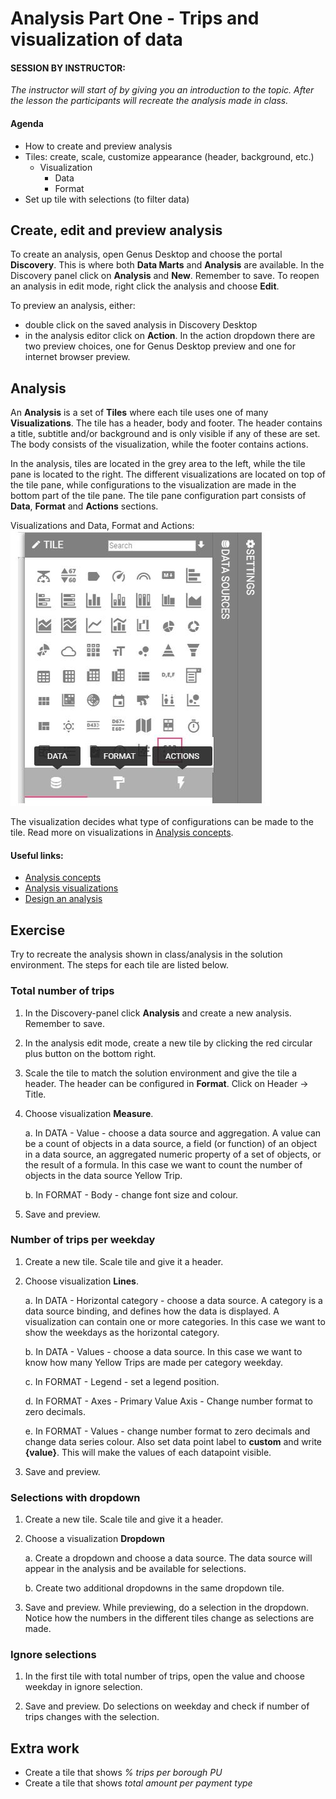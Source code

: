 
# Analysis Part One - Trips and visualization of data

#### SESSION BY INSTRUCTOR: 
_The instructor will start of by giving you an introduction to the topic. After the lesson the participants will recreate the analysis made in class._

#### Agenda 

- How to create and preview analysis
- Tiles: create, scale, customize appearance (header, background, etc.)
	- Visualization
		- Data
		- Format 
- Set up tile with selections (to filter data)

## Create, edit and preview analysis

To create an analysis, open Genus Desktop and choose the portal **Discovery**. This is where both **Data Marts** and **Analysis** are available. In the Discovery panel click on **Analysis** and **New**. Remember to save. To reopen an analysis in edit mode, right click the analysis and choose **Edit**.  

To preview an analysis, either: 

- double click on the saved analysis in Discovery Desktop
- in the analysis editor click on **Action**. In the action dropdown there are two preview choices, one for Genus Desktop preview and one for internet browser preview.   

## Analysis 

An **Analysis** is a set of **Tiles** where each tile uses one of many **Visualizations**. The tile has a header, body and footer. The header contains a title, subtitle and/or background and is only visible if any of these are set. The body consists of the visualization, while the footer contains actions.  

In the analysis, tiles are located in the grey area to the left, while the tile pane is located to the right. The different visualizations are located on top of the tile pane, while configurations to the visualization are made in the bottom part of the tile pane. The tile pane configuration part consists of **Data**, **Format** and **Actions** sections. 

Visualizations and Data, Format and Actions:   
![tile_pane.jpg](media/tile_pane.jpg) 

The visualization decides what type of configurations can be made to the tile. Read more on visualizations in [Analysis concepts](https://docs.genus.no/users/analyze-report-and-discover/analysis/concepts.html).  

#### Useful links:
- [Analysis concepts](https://docs.genus.no/users/analyze-report-and-discover/analysis/concepts.html) 
- [Analysis visualizations](https://docs.genus.no/users/analyze-report-and-discover/analysis/visualizations.html)
- [Design an analysis](https://docs.genus.no/users/analyze-report-and-discover/analysis/designer/index.html) 

## Exercise  
Try to recreate the analysis shown in class/analysis in the solution environment. The steps for each tile are listed below.

### Total number of trips

1. In the Discovery-panel click **Analysis** and create a new analysis. Remember to save.  

2. In the analysis edit mode, create a new tile by clicking the red circular plus button on the bottom right. 

3. Scale the tile to match the solution environment and give the tile a header. The header can be configured in **Format**. Click on Header -> Title.  

4. Choose visualization **Measure**.
	
    a. In DATA - Value - choose a data source and aggregation. A value can be a count of objects in a data source, a field (or function) of an object in a data source, an aggregated numeric property of a set of objects, or the result of a formula. In this case we want to count the number of objects in the data source Yellow Trip.  
	
    b. In FORMAT - Body - change font size and colour.

5. Save and preview.

### Number of trips per weekday

1. Create a new tile. Scale tile and give it a header. 

2. Choose visualization **Lines**.

    a. In DATA - Horizontal category - choose a data source. A category is a data source binding, and defines how the data is displayed. A visualization can contain one or more categories. In this case we want to show the weekdays as the horizontal category.  

    b. In DATA - Values - choose a data source. In this case we want to know how many Yellow Trips are made per category weekday.

    c. In FORMAT - Legend - set a legend position. 

    d. In FORMAT - Axes - Primary Value Axis - Change number format to zero decimals.

    e. In FORMAT - Values - change number format to zero decimals and change data series colour. Also set data point label to **custom** and write **{value}**. This will make the values of each datapoint visible. 

3. Save and preview. 

### Selections with dropdown

1. Create a new tile. Scale tile and give it a header. 

2. Choose a visualization **Dropdown**
	
    a. Create a dropdown and choose a data source. The data source will appear in the analysis and be available for selections.  

    b. Create two additional dropdowns in the same dropdown tile.  

3. Save and preview. While previewing, do a selection in the dropdown. Notice how the numbers in the different tiles change as selections are made. 

### Ignore selections

1. In the first tile with total number of trips, open the value and choose weekday in ignore selection. 

2. Save and preview. Do selections on weekday and check if number of trips changes with the selection. 

## Extra work 

- Create a tile that shows _% trips per borough PU_ 
- Create a tile that shows _total amount per payment type_

